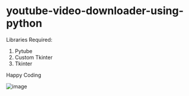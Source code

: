 # youtube-video-downloader-using-python
Libraries Required:
1. Pytube
2. Custom Tkinter
3. Tkinter

Happy Coding

![image](https://user-images.githubusercontent.com/62373532/232447409-7a3dc5d7-372c-4860-92a0-6434a14557d7.png)
